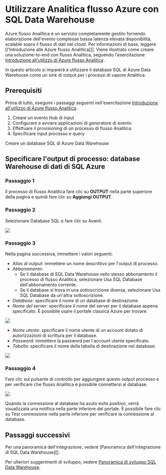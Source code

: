 <properties
   pageTitle="Utilizzare Analitica flusso Azure con SQL Data Warehouse | Microsoft Azure"
   description="Suggerimenti per l'uso di Azure flusso Analitica con Azure SQL Data Warehouse per lo sviluppo di soluzioni."
   services="sql-data-warehouse"
   documentationCenter="NA"
   authors="kevinvngo"
   manager="barbkess"
   editor=""/>

<tags
   ms.service="sql-data-warehouse"
   ms.devlang="NA"
   ms.topic="article"
   ms.tgt_pltfrm="NA"
   ms.workload="data-services"
   ms.date="08/16/2016"
   ms.author="kevin;barbkess;sonyama"/>

# <a name="use-azure-stream-analytics-with-sql-data-warehouse"></a>Utilizzare Analitica flusso Azure con SQL Data Warehouse

Azure flusso Analitica è un servizio completamente gestito fornendo elaborazione dell'evento complesse bassa latenza elevata disponibilità, scalable sopra il flusso di dati nel cloud. Per informazioni di base, leggere [l'Introduzione alle Azure flusso Analitica][]. Viene illustrato come creare una soluzione-to-end con flusso Analitica, seguendo l'esercitazione [Introduzione all'utilizzo di Azure flusso Analitica][] .

In questo articolo si imparerà a utilizzare il database SQL di Azure Data Warehouse come un sink di output per i processi di vapore Analitica.

## <a name="prerequisites"></a>Prerequisiti

Prima di tutto, eseguire i passaggi seguenti nell'esercitazione [Introduzione all'utilizzo di Azure flusso Analitica][] .  

1. Creare un evento Hub di input
2. Configurare e avviare applicazioni di generatore di evento
3. Effettuare il provisioning di un processo di flusso Analitica
4. Specificare input processo e query

Creare un database SQL di Azure Data Warehouse

## <a name="specify-job-output-azure-sql-data-warehouse-database"></a>Specificare l'output di processo: database Warehouse di dati di SQL Azure

### <a name="step-1"></a>Passaggio 1

Il processo di flusso Analitica fare clic su **OUTPUT** nella parte superiore della pagina e quindi fare clic su **Aggiungi OUTPUT**.

### <a name="step-2"></a>Passaggio 2

Selezionare Database SQL e fare clic su Avanti.

![][add-output]

### <a name="step-3"></a>Passaggio 3
Nella pagina successiva, immettere i valori seguenti:

- *Alias di output*: immettere un nome descrittivo per l'output di processo.
- *Abbonamento*:
    - Se il database di SQL Data Warehouse nello stesso abbonamento il processo di flusso Analitica, selezionare Usa SQL Database dell'abbonamento corrente.
    - Se il database si trova in una sottoscrizione diversa, selezionare Usa SQL Database da un'altra sottoscrizione.
- *Database*: specificare il nome di un database di destinazione.
- *Nome del server*: specificare il nome del server per il database appena specificato. È possibile usare il portale classica Azure per trovare.

![][server-name]

- *Nome utente*: specificare il nome utente di un account dotato di autorizzazioni di scrittura per il database.
- *Password*: immettere la password per l'account utente specificato.
- *Tabella*: specificare il nome della tabella di destinazione nel database.

![][add-database]

### <a name="step-4"></a>Passaggio 4

Fare clic sul pulsante di controllo per aggiungere questo output processo e per verificare che flusso Analitica è possibile connettersi al database.

![][test-connection]

Quando la connessione al database ha avuto esito positivo, verrà visualizzata una notifica nella parte inferiore del portale. È possibile fare clic su Test connessione nella parte inferiore per verificare la connessione al database.

## <a name="next-steps"></a>Passaggi successivi

Per una panoramica dell'integrazione, vedere [Panoramica dell'integrazione di SQL Data Warehouse][].

Per ulteriori suggerimenti di sviluppo, vedere [Panoramica di sviluppo SQL Data Warehouse][].

<!--Image references-->

[add-output]: ./media/sql-data-warehouse-integrate-azure-stream-analytics/add-output.png
[server-name]: ./media/sql-data-warehouse-integrate-azure-stream-analytics/dw-server-name.png
[add-database]: ./media/sql-data-warehouse-integrate-azure-stream-analytics/add-database.png
[test-connection]: ./media/sql-data-warehouse-integrate-azure-stream-analytics/test-connection.png

<!--Article references-->

[Introduzione al flusso Azure Analitica]: ../stream-analytics/stream-analytics-introduction.md
[Introduzione all'utilizzo di Azure flusso Analitica]: ../stream-analytics/stream-analytics-get-started.md
[Panoramica di sviluppo SQL Data Warehouse]:  ./sql-data-warehouse-overview-develop.md
[Cenni preliminari sull'integrazione di SQL Data Warehouse]:  ./sql-data-warehouse-overview-integrate.md

<!--MSDN references-->

<!--Other Web references-->
[Azure Stream Analytics documentation]: http://azure.microsoft.com/documentation/services/stream-analytics/
